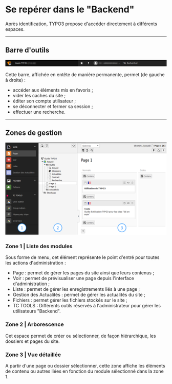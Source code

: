 # Se repérer dans le "Backend"

Après identification, TYPO3 propose d'accéder directement à différents espaces.

---

## Barre d'outils

![](/assets/admin_TYPO3_head.png)

Cette barre, affichée en entête de manière permanente, permet \(de gauche à droite\) :

* accéder aux éléments mis en favoris ;
* vider les caches du site ;
* éditer son compte utilisateur ;
* se déconnecter et fermer sa session ;
* effectuer une recherche.

---

## Zones de gestion

![](/assets/admin_TYPO3_1.png)

### Zone 1 \| Liste des modules

Sous forme de menu, cet élément représente le point d'entré pour toutes les actions d'administration :

* Page : permet de gérer les pages du site ainsi que leurs contenus ;
* Voir : permet de prévisualiser une page depuis l'interface d'administration ;
* Liste : permet de gérer les enregistrements liés à une page ;
* Gestion des Actualités : permet de gérer les actualités du site ;
* Fichiers : permet gérer les fichiers stockés sur le site ;
* TC TOOLS : Différents outils réservés à l'administrateur pour gérer les utilisateurs "Backend".

### Zone 2 \| Arborescence

Cet espace permet de créer ou sélectionner, de façon hiérarchique, les dossiers et pages du site.

### Zone 3 \| Vue détaillée

A partir d'une page ou dossier sélectionner, cette zone affiche les éléments de contenu ou autres liées en fonction du module sélectionné dans la zone 1.


